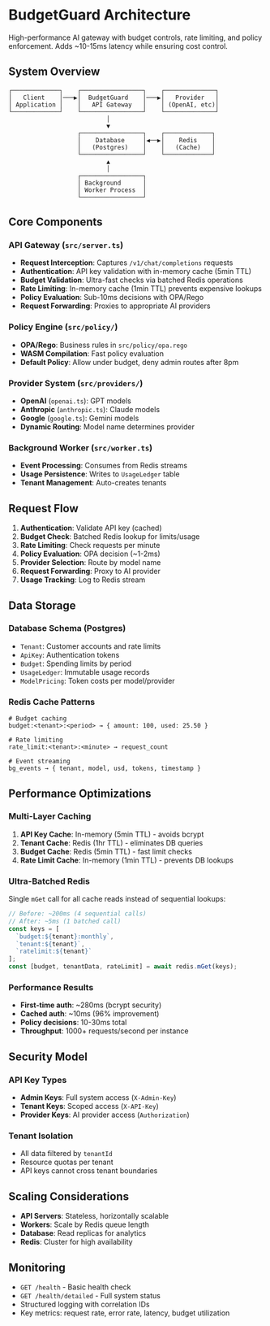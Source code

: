 # BudgetGuard Architecture

High-performance AI gateway with budget controls, rate limiting, and policy enforcement. Adds ~10-15ms latency while ensuring cost control.

## System Overview

```
┌─────────────┐    ┌─────────────────┐    ┌──────────────┐
│   Client    │───▶│  BudgetGuard    │───▶│   Provider   │
│ Application │    │   API Gateway   │    │ (OpenAI, etc)│
└─────────────┘    └─────────────────┘    └──────────────┘
                           │
                           ▼
                   ┌─────────────────┐    ┌─────────────┐
                   │    Database     │◀──▶│    Redis    │
                   │   (Postgres)    │    │   (Cache)   │
                   └─────────────────┘    └─────────────┘
                           ▲
                           │
                   ┌─────────────────┐
                   │ Background      │
                   │ Worker Process  │
                   └─────────────────┘
```

## Core Components

### API Gateway (`src/server.ts`)
- **Request Interception**: Captures `/v1/chat/completions` requests
- **Authentication**: API key validation with in-memory cache (5min TTL)
- **Budget Validation**: Ultra-fast checks via batched Redis operations
- **Rate Limiting**: In-memory cache (1min TTL) prevents expensive lookups
- **Policy Evaluation**: Sub-10ms decisions with OPA/Rego
- **Request Forwarding**: Proxies to appropriate AI providers

### Policy Engine (`src/policy/`)
- **OPA/Rego**: Business rules in `src/policy/opa.rego`
- **WASM Compilation**: Fast policy evaluation
- **Default Policy**: Allow under budget, deny admin routes after 8pm

### Provider System (`src/providers/`)
- **OpenAI** (`openai.ts`): GPT models
- **Anthropic** (`anthropic.ts`): Claude models  
- **Google** (`google.ts`): Gemini models
- **Dynamic Routing**: Model name determines provider

### Background Worker (`src/worker.ts`)
- **Event Processing**: Consumes from Redis streams
- **Usage Persistence**: Writes to `UsageLedger` table
- **Tenant Management**: Auto-creates tenants

## Request Flow

1. **Authentication**: Validate API key (cached)
2. **Budget Check**: Batched Redis lookup for limits/usage
3. **Rate Limiting**: Check requests per minute
4. **Policy Evaluation**: OPA decision (~1-2ms)
5. **Provider Selection**: Route by model name
6. **Request Forwarding**: Proxy to AI provider
7. **Usage Tracking**: Log to Redis stream

## Data Storage

### Database Schema (Postgres)
- `Tenant`: Customer accounts and rate limits
- `ApiKey`: Authentication tokens  
- `Budget`: Spending limits by period
- `UsageLedger`: Immutable usage records
- `ModelPricing`: Token costs per model/provider

### Redis Cache Patterns
```redis
# Budget caching
budget:<tenant>:<period> → { amount: 100, used: 25.50 }

# Rate limiting  
rate_limit:<tenant>:<minute> → request_count

# Event streaming
bg_events → { tenant, model, usd, tokens, timestamp }
```

## Performance Optimizations

### Multi-Layer Caching
1. **API Key Cache**: In-memory (5min TTL) - avoids bcrypt
2. **Tenant Cache**: Redis (1hr TTL) - eliminates DB queries  
3. **Budget Cache**: Redis (5min TTL) - fast limit checks
4. **Rate Limit Cache**: In-memory (1min TTL) - prevents DB lookups

### Ultra-Batched Redis
Single `mGet` call for all cache reads instead of sequential lookups:
```typescript
// Before: ~200ms (4 sequential calls)
// After: ~5ms (1 batched call)
const keys = [
  `budget:${tenant}:monthly`,
  `tenant:${tenant}`,
  `ratelimit:${tenant}`
];
const [budget, tenantData, rateLimit] = await redis.mGet(keys);
```

### Performance Results
- **First-time auth**: ~280ms (bcrypt security)
- **Cached auth**: ~10ms (96% improvement)
- **Policy decisions**: 10-30ms total
- **Throughput**: 1000+ requests/second per instance

## Security Model

### API Key Types
- **Admin Keys**: Full system access (`X-Admin-Key`)
- **Tenant Keys**: Scoped access (`X-API-Key`)
- **Provider Keys**: AI provider access (`Authorization`)

### Tenant Isolation
- All data filtered by `tenantId`
- Resource quotas per tenant
- API keys cannot cross tenant boundaries

## Scaling Considerations
- **API Servers**: Stateless, horizontally scalable
- **Workers**: Scale by Redis queue length
- **Database**: Read replicas for analytics
- **Redis**: Cluster for high availability

## Monitoring
- `GET /health` - Basic health check
- `GET /health/detailed` - Full system status
- Structured logging with correlation IDs
- Key metrics: request rate, error rate, latency, budget utilization